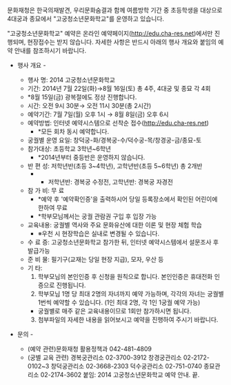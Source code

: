 문화재청은 한국의재발견, 우리문화숨결과 함께 여름방학 기간 중 초등학생을 대상으로 4대궁과 종묘에서 "고궁청소년문화학교"를 운영하고 있습니다.

"고궁청소년문화학교" 예약은 온라인 예약페이지(<http://edu.cha-res.net>)에서만 진행되며, 현장접수는 받지 않습니다. 자세한 사항은 반드시 아래의 행사 개요와 붙임의 예약 안내를 참조하시기 바랍니다.

- 행사 개요 -
  - 행사 명: 2014 고궁청소년문화학교
  - 기간: 2014년 7월 22일(화)→8월 16일(토) 총 4주, 4대궁 및 종묘 각 4회
  - *8월 15일(금) 광복절에도 정상 진행합니다.
  - 시간: 오전 9시 30분→ 오전 11시 30분(총 2시간)
  - 예약기간: 7월 7일(월) 오후 1시 → 8월 8일(금) 오후 6시
  - 예약방법: 인터넷 예약시스템으로 선착순 접수(<http://edu.cha-res.net>)
    - *모든 회차 동시 예약합니다.
  - 궁궐별 운영 요일: 창덕궁-화/경복궁-수/덕수궁-목/창경궁-금/종묘-토
  - 참가대상: 초등학교 3학년~6학년
    - *2014년부터 중등반은 운영하지 않습니다.
  - 반 편 성: 저학년반(초등 3~4학년), 고학년반(초등 5~6학년) 총 2개반
    - * 저학년반: 경복궁 수정전, 고학년반: 경복궁 자경전
  - 참 가 비: 무 료
    - *예약 후 '예약확인증'을 출력하시어 당일 등록장소에서 확인된 어린이에 한하여 무료
    - *학부모님께서는 궁궐 관람권 구입 후 입장 가능
  - 교육내용: 궁궐별 역사와 주요 문화유산에 대한 이론 및 현장 체험 학습
    - ※우천 시 현장학습은 실내로 변경될 수 있습니다.
  - 수 료 증: 고궁청소년문화학교 참가한 뒤, 인터넷 예약시스템에서 설문조사 후 발급가능
  - 준 비 물: 필기구(교재는 당일 현장 지급), 모자, 우산 등
  - 기 타:
    1. 학부모님의 본인인증 후 신청을 원칙으로 합니다. 본인인증은 휴대전화 인증으로 진행됩니다.
    2. 학부모님 1명 당 최대 2명의 자녀까지 예약 가능하며, 각각의 자녀는 궁궐별 1번씩 예약할 수 있습니다. (1인 최대 2명, 각 1인 1궁궐 예약 가능)
    - 궁궐별로 매주 같은 교육내용이므로 1회만 참가하시면 됩니다.
    3. 첨부파일의 자세한 내용을 읽어보시고 예약을 진행하여 주시기 바랍니다.

- 문의 -
  - (예약 관련)문화재청 활용정책과 042-481-4809
  - (궁별 교육 관련) 경복궁관리소 02-3700-3912
    창경궁관리소 02-2172-0102~3
    창덕궁관리소 02-3668-2303
    덕수궁관리소 02-751-0740
    종묘관리소 02-2174-3602
  붙임: 2014 고궁청소년문화학교 예약 안내. 끝.